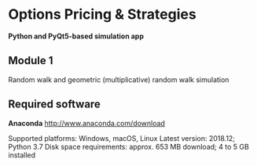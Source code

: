 # Options Pricing & Strategies

**Python and PyQt5-based simulation app**

## Module 1
Random walk and geometric (multiplicative) random walk simulation

## Required software
**Anaconda**
http://www.anaconda.com/download

Supported platforms: Windows, macOS, Linux
Latest version: 2018.12; Python 3.7
Disk space requirements: approx. 653 MB download; 4 to 5 GB installed
